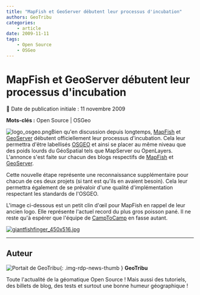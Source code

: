 ```yaml
---
title: "MapFish et GeoServer débutent leur processus d'incubation"
authors: GeoTribu
categories:
    - article
date: 2009-11-11
tags:
    - Open Source
    - OSGeo
---
```


# MapFish et GeoServer débutent leur processus d'incubation

:calendar: Date de publication initiale : 11 novembre 2009

**Mots-clés :** Open Source | OSGeo

![logo_osgeo.png](https://cdn.geotribu.fr/img/logos-icones/entreprises_association/osgeo.png)Bien qu'en discussion depuis longtemps, [MapFish](http://www.mapfish.org/) et [GeoServer](http://geoserver.org/display/GEOS/Welcome) débutent officiellement leur processus d'incubation. Cela leur permettra d'être labellisés [OSGEO](http://www.osgeo.org/) et ainsi se placer au même niveau que des poids lourds du GéoSpatial tels que MapServer ou OpenLayers. L'annonce s'est faite sur chacun des blogs respectifs de [MapFish](http://mapfishblog.blogspot.com/2009/11/mapfish-starts-osgeo-incubation-process.html) et [GeoServer](http://blog.geoserver.org/2009/11/09/geoserver-accepted-to-osgeo-incubation/).

Cette nouvelle étape représente une reconnaissance supplémentaire pour chacun de ces deux projets (si tant est qu'ils en avaient besoin). Cela leur permettra également de se prévaloir d'une qualité d'implémentation respectant les standards de l'OSGEO.

L'image ci-dessous est un petit clin d'œil pour MapFish en rappel de leur ancien logo. Elle représente l'actuel record du plus gros poisson pané. Il ne reste qu'à espérer que l'équipe de [CampToCamp](http://www.camptocamp.com/) en fasse autant.

[![giantfishfinger_450x516.jpg](https://cdn.geotribu.fr/img/Blog/divers/giantfishfinger_450x516.jpg)](http://www.metro.co.uk/weird/article.html?in_article_id=84961&in_page_id=2)

----

## Auteur

![Portait de GeoTribu](https://cdn.geotribu.fr/img/internal/charte/geotribu_logo_64x64.png){: .img-rdp-news-thumb }
**GeoTribu**

Toute l'actualité de la géomatique Open Source ! Mais aussi des tutoriels, des billets de blog, des tests et surtout une bonne humeur géographique !
